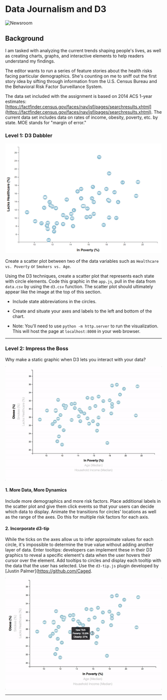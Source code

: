 # Data Journalism and D3

![Newsroom](https://media.giphy.com/media/v2xIous7mnEYg/giphy.gif)

## Background

 I am tasked with analyzing the current trends shaping people's lives, as well as creating charts, graphs, and interactive elements to help readers understand my findings.

The editor wants to run a series of feature stories about the health risks facing particular demographics. She's counting on me to sniff out the first story idea by sifting through information from the U.S. Census Bureau and the Behavioral Risk Factor Surveillance System.

The data set included with the assignment is based on 2014 ACS 1-year estimates: [https://factfinder.census.gov/faces/nav/jsf/pages/searchresults.xhtml](https://factfinder.census.gov/faces/nav/jsf/pages/searchresults.xhtml). The current data set includes data on rates of income, obesity, poverty, etc. by state. MOE stands for "margin of error."


### Level 1: D3 Dabbler

![4-scatter](Images/4-scatter.jpg)

 Create a scatter plot between two of the data variables such as `Healthcare vs. Poverty` or `Smokers vs. Age`.

Using the D3 techniques, create a scatter plot that represents each state with circle elements. Code this graphic in the `app.js`,  pull in the data from `data.csv` by using the `d3.csv` function. The scatter plot should ultimately appear like the image at the top of this section.

* Include state abbreviations in the circles.

* Create and situate your axes and labels to the left and bottom of the chart.

* Note: You'll need to use `python -m http.server` to run the visualization. This will host the page at `localhost:8000` in your web browser.

- - -

### Level 2: Impress the Boss

Why make a static graphic when D3 lets you interact with your data?

![7-animated-scatter](Images/7-animated-scatter.gif)

#### 1. More Data, More Dynamics

Include more demographics and more risk factors. Place additional labels in the scatter plot and give them click events so that your users can decide which data to display. Animate the transitions for circles' locations as well as the range of the axes. Do this for multiple risk factors for each axis.


#### 2. Incorporate d3-tip

While the ticks on the axes allow us to infer approximate values for each circle, it's impossible to determine the true value without adding another layer of data. Enter tooltips: developers can implement these in their D3 graphics to reveal a specific element's data when the user hovers their cursor over the element. Add tooltips to circles and display each tooltip with the data that the user has selected. Use the `d3-tip.js` plugin developed by [Justin Palmer](https://github.com/Caged.

![8-tooltip](Images/8-tooltip.gif)

- - -

